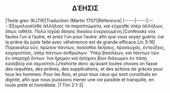 <h2 align="center">ΔΈΗΣΙΣ</h2>

|Texte grec (KJTR)|Traduction (Martin 1707)|Réference|
|-----|-----|:---:Ἐξομολογεῖσθε ἀλλήλοις τὰ παραπτώματα, καὶ εὔχεσθε ὑπὲρ ἀλλήλων, ὅπως ἰαθῆτε. Πολὺ ἰσχύει δέησις δικαίου ἐνεργουμένη.|Confessez vos fautes l’un à l’autre, et priez l’un pour l’autre: afin que vous soyez guéris: car la prière du juste faite avec véhémence est de grande efficace.|Jc 5:16| Παρακαλῶ οὖν, πρῶτον πάντων, ποιεῖσθαι δεήσεις, προσευχάς, ἐντεύξεις, εὐχαριστίας, ὑπὲρ πάντων ἀνθρώπων· Ὑπὲρ βασιλέων, καὶ πάντων τῶν ἐν ὑπεροχῇ ὄντων· ἵνα ἤρεμον καὶ ἡσύχιον βίον διάγωμεν ἐν πάσῃ εὐσεβείᾳ καὶ σεμνότητι.|J’exhorte donc qu’avant toutes choses on fasse des requêtes, des prières, des supplications, et des actions de grâces pour tous les hommes: Pour les Rois, et pour tous ceux qui sont constitués en dignité, afin que nous puissions mener une vie paisible et tranquille, en toute piété et honnêteté. |1 Tim 2:1-2|
